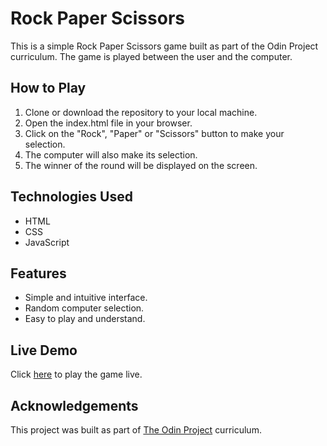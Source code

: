 # Rock Paper Scissors
This is a simple Rock Paper Scissors game built as part of the Odin Project curriculum. The game is played between the user and the computer.

## How to Play
1. Clone or download the repository to your local machine.
2. Open the index.html file in your browser.
3. Click on the "Rock", "Paper" or "Scissors" button to make your selection.
4. The computer will also make its selection.
5. The winner of the round will be displayed on the screen.

## Technologies Used
* HTML
* CSS
* JavaScript

## Features
* Simple and intuitive interface.
* Random computer selection.
* Easy to play and understand.

## Live Demo
Click [here](https://raymondyangdev.github.io/rock-paper-scissors/) to play the game live.

## Acknowledgements
This project was built as part of [The Odin Project](https://www.theodinproject.com/lessons/foundations-rock-paper-scissors) curriculum.